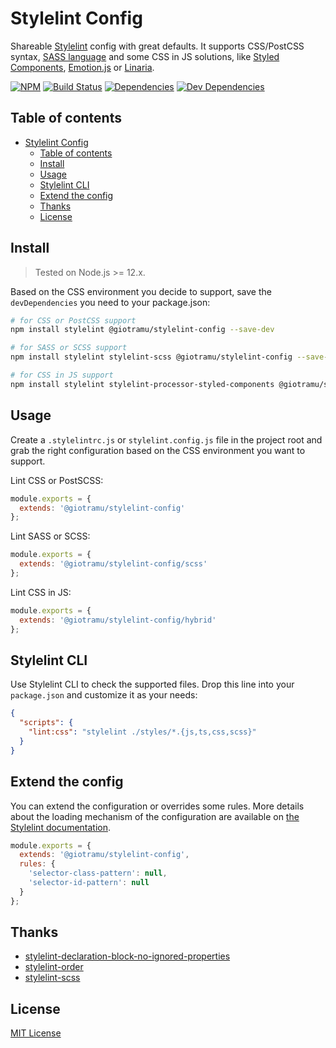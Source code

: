 # Stylelint Config

Shareable [Stylelint][stylelint-url] config with great defaults. It supports CSS/PostCSS syntax, [SASS language][sass-doc-url] and some CSS in JS solutions, like [Styled Components][styled-components-url], [Emotion.js][emotion-url] or [Linaria][linaria-url].

[![NPM][npm-img]][npm-url]
[![Build Status][ci-img]][ci-url]
[![Dependencies][deps-img]][deps-url]
[![Dev Dependencies][devdeps-img]][devdeps-url]

## Table of contents

- [Stylelint Config](#stylelint-config)
  - [Table of contents](#table-of-contents)
  - [Install](#install)
  - [Usage](#usage)
  - [Stylelint CLI](#stylelint-cli)
  - [Extend the config](#extend-the-config)
  - [Thanks](#thanks)
  - [License](#license)

## Install

> Tested on Node.js >= 12.x.

Based on the CSS environment you decide to support, save the `devDependencies` you need to your package.json:

```sh
# for CSS or PostCSS support
npm install stylelint @giotramu/stylelint-config --save-dev

# for SASS or SCSS support
npm install stylelint stylelint-scss @giotramu/stylelint-config --save-dev

# for CSS in JS support
npm install stylelint stylelint-processor-styled-components @giotramu/stylelint-config --save-dev
```

## Usage

Create a `.stylelintrc.js` or `stylelint.config.js` file in the project root and grab the right configuration based on the CSS environment you want to support.

Lint CSS or PostSCSS:

```js
module.exports = {
  extends: '@giotramu/stylelint-config'
};
```

Lint SASS or SCSS:

```js
module.exports = {
  extends: '@giotramu/stylelint-config/scss'
};
```

Lint CSS in JS:

```js
module.exports = {
  extends: '@giotramu/stylelint-config/hybrid'
};
```

## Stylelint CLI

Use Stylelint CLI to check the supported files. Drop this line into your `package.json` and customize it as your needs:

```json
{
  "scripts": {
    "lint:css": "stylelint ./styles/*.{js,ts,css,scss}"
  }
}
```

## Extend the config

You can extend the configuration or overrides some rules. More details about the loading mechanism of the configuration are available on [the Stylelint documentation][stylelint-doc-url].

```js
module.exports = {
  extends: '@giotramu/stylelint-config',
  rules: {
    'selector-class-pattern': null,
    'selector-id-pattern': null
  }
};
```

## Thanks

- [stylelint-declaration-block-no-ignored-properties][stylelint-declaration-block-no-ignored-properties-url]
- [stylelint-order][stylelint-order-url]
- [stylelint-scss][stylelint-scss-url]

## License

[MIT License](./LICENSE)

<!---
  B A D G E S
-->

[ci-img]: https://github.com/giotramu/stylelint-config/workflows/test%20+%20build/badge.svg?branch=stable
[deps-img]: https://badgen.net/david/dep/giotramu/stylelint-config
[devdeps-img]: https://badgen.net/david/dev/giotramu/stylelint-config
[npm-img]: https://badgen.net/npm/v/@giotramu/stylelint-config?label=npm%20package

<!---
  L I N K S
-->

[ci-url]: https://github.com/giotramu/stylelint-config/actions
[deps-url]: https://david-dm.org/giotramu/stylelint-config
[devdeps-url]: https://david-dm.org/giotramu/stylelint-config?type=dev
[emotion-url]: https://github.com/emotion-js/emotion
[linaria-url]: https://github.com/callstack/linaria
[npm-url]: https://www.npmjs.com/package/@giotramu/stylelint-config
[sass-doc-url]: https://sass-lang.com
[styled-components-url]: https://github.com/styled-components/styled-components
[stylelint-declaration-block-no-ignored-properties-url]: https://github.com/kristerkari/stylelint-declaration-block-no-ignored-properties
[stylelint-doc-url]: https://stylelint.io/user-guide/configuration/#extends
[stylelint-order-url]: https://github.com/hudochenkov/stylelint-order
[stylelint-scss-url]: https://github.com/kristerkari/stylelint-scss
[stylelint-url]: https://stylelint.io
